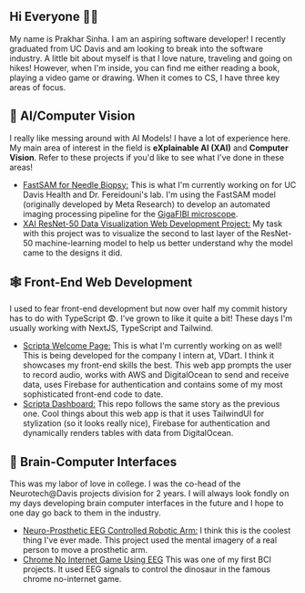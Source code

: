 ## Hi Everyone 🙋‍♂️

My name is Prakhar Sinha. I am an aspiring software developer! I recently graduated from UC Davis and am looking to break into the software industry. A little bit about myself is that I love nature, traveling and going on hikes! However, when I'm inside, you can find me either reading a book, playing a video game or drawing. When it comes to CS, I have three key areas of focus.

## 🤖 **AI/Computer Vision** 
I really like messing around with AI Models! I have a lot of experience here. My main area of interest in the field is **eXplainable AI (XAI)** and **Computer Vision**. Refer to these projects if you'd like to see what I've done in these areas!
- [FastSAM for Needle Biopsy:](https://github.com/prakhargaming/FastSAM-needle-biopsy) This is what I'm currently working on for UC Davis Health and Dr. Fereidouni's lab. I'm using the FastSAM model (originally developed by Meta Research) to develop an automated imaging processing pipeline for the [GigaFIBI microscope](https://opg.optica.org/abstract.cfm?uri=Microscopy-2024-MS1A.2).
- [XAI ResNet-50 Data Visualization Web Development Project:](https://github.com/prakhargaming/Data-Visualization-Web-Dev-Project) My task with this project was to visualize the second to last layer of the ResNet-50 machine-learning model to help us better understand why the model came to the designs it did.

## 🕸 **Front-End Web Development** 
I used to fear front-end development but now over half my commit history has to do with TypeScript 😨. I've grown to like it quite a bit! These days I'm usually working with NextJS, TypeScript and Tailwind.
- [Scripta Welcome Page:](https://github.com/prakhargaming/scripta-welcome-interface) This is what I'm currently working on as well! This is being developed for the company I intern at, VDart. I think it showcases my front-end skills the best. This web app prompts the user to record audio, works with AWS and DigitalOcean to send and receive data, uses Firebase for authentication and contains some of my most sophisticated front-end code to date.
- [Scripta Dashboard:](https://github.com/prakhargaming/scripta-dashboard) This repo follows the same story as the previous one. Cool things about this web app is that it uses TailwindUI for stylization (so it looks really nice), Firebase for authentication and dynamically renders tables with data from DigitalOcean.
  
## 🧠 **Brain-Computer Interfaces** 
This was my labor of love in college. I was the co-head of the Neurotech@Davis projects division for 2 years. I will always look fondly on my days developing brain computer interfaces in the future and I hope to one day go back to them in the industry.
- [Neuro-Prosthetic EEG Controlled Robotic Arm:](https://github.com/Neurotech-Davis/RoboticArm) I think this is the coolest thing I've ever made. This project used the mental imagery of a real person to move a prosthetic arm.
- [Chrome No Internet Game Using EEG](https://github.com/Neurotech-Davis/Neurofest-Project-2023) This was one of my first BCI projects. It used EEG signals to control the dinosaur in the famous chrome no-internet game.
